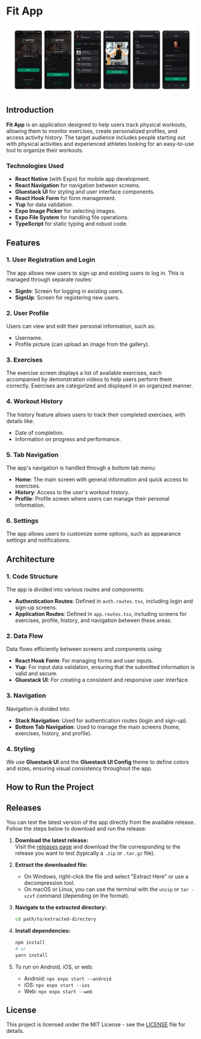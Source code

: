 # Fit App
<img src='./src/assets/preview.png' alt="Puzzle Piece" width="auto" />

## Introduction

**Fit App** is an application designed to help users track physical workouts, allowing them to monitor exercises, create personalized profiles, and access activity history. The target audience includes people starting out with physical activities and experienced athletes looking for an easy-to-use tool to organize their workouts.

### Technologies Used

- **React Native** (with Expo) for mobile app development.
- **React Navigation** for navigation between screens.
- **Gluestack UI** for styling and user interface components.
- **React Hook Form** for form management.
- **Yup** for data validation.
- **Expo Image Picker** for selecting images.
- **Expo File System** for handling file operations.
- **TypeScript** for static typing and robust code.

## Features

### 1. User Registration and Login

The app allows new users to sign up and existing users to log in. This is managed through separate routes:
- **SignIn**: Screen for logging in existing users.
- **SignUp**: Screen for registering new users.

### 2. User Profile

Users can view and edit their personal information, such as:
- Username.
- Profile picture (can upload an image from the gallery).

### 3. Exercises

The exercise screen displays a list of available exercises, each accompanied by demonstration videos to help users perform them correctly. Exercises are categorized and displayed in an organized manner.

### 4. Workout History

The history feature allows users to track their completed exercises, with details like:
- Date of completion.
- Information on progress and performance.

### 5. Tab Navigation

The app's navigation is handled through a bottom tab menu:
- **Home**: The main screen with general information and quick access to exercises.
- **History**: Access to the user's workout history.
- **Profile**: Profile screen where users can manage their personal information.

### 6. Settings

The app allows users to customize some options, such as appearance settings and notifications.

## Architecture

### 1. Code Structure

The app is divided into various routes and components:
- **Authentication Routes**: Defined in `auth.routes.tsx`, including login and sign-up screens.
- **Application Routes**: Defined in `app.routes.tsx`, including screens for exercises, profile, history, and navigation between these areas.

### 2. Data Flow

Data flows efficiently between screens and components using:
- **React Hook Form**: For managing forms and user inputs.
- **Yup**: For input data validation, ensuring that the submitted information is valid and secure.
- **Gluestack UI**: For creating a consistent and responsive user interface.

### 3. Navigation

Navigation is divided into:
- **Stack Navigation**: Used for authentication routes (login and sign-up).
- **Bottom Tab Navigation**: Used to manage the main screens (home, exercises, history, and profile).

### 4. Styling

We use **Gluestack UI** and the **Gluestack UI Config** theme to define colors and sizes, ensuring visual consistency throughout the app.

## How to Run the Project
## Releases

You can test the latest version of the app directly from the available release. Follow the steps below to download and run the release:

1. **Download the latest release:**  
   Visit the [releases page](https://github.com/Frankdias92/react-native/releases/tag/v1.0.0) and download the file corresponding to the release you want to test (typically a `.zip` or `.tar.gz` file).

2. **Extract the downloaded file:**
   - On Windows, right-click the file and select "Extract Here" or use a decompression tool.
   - On macOS or Linux, you can use the terminal with the `unzip` or `tar -xzvf` command (depending on the format).

3. **Navigate to the extracted directory:**

    ```bash
    cd path/to/extracted-directory
    ```

4. **Install dependencies:**

    ```bash
    npm install
    # or
    yarn install
    ```

5. To run on Android, iOS, or web:
   - Android: `npx expo start --android`
   - iOS: `npx expo start --ios`
   - Web: `npx expo start --web`

## License

This project is licensed under the MIT License - see the [LICENSE](LICENSE) file for details.
